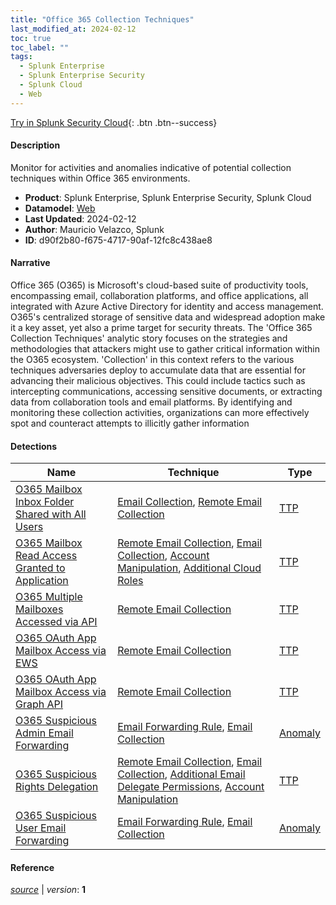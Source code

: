 ```yaml
---
title: "Office 365 Collection Techniques"
last_modified_at: 2024-02-12
toc: true
toc_label: ""
tags:
  - Splunk Enterprise
  - Splunk Enterprise Security
  - Splunk Cloud
  - Web
---
```


[Try in Splunk Security Cloud](https://www.splunk.com/en_us/cyber-security.html){: .btn .btn--success}

#### Description

Monitor for activities and anomalies indicative of potential collection techniques within Office 365 environments.

- **Product**: Splunk Enterprise, Splunk Enterprise Security, Splunk Cloud
- **Datamodel**: [Web](https://docs.splunk.com/Documentation/CIM/latest/User/Web)
- **Last Updated**: 2024-02-12
- **Author**: Mauricio Velazco, Splunk
- **ID**: d90f2b80-f675-4717-90af-12fc8c438ae8

#### Narrative

Office 365 (O365) is Microsoft's cloud-based suite of productivity tools, encompassing email, collaboration platforms, and office applications, all integrated with Azure Active Directory for identity and access management. O365's centralized storage of sensitive data and widespread adoption make it a key asset, yet also a prime target for security threats. The 'Office 365 Collection Techniques' analytic story focuses on the strategies and methodologies that attackers might use to gather critical information within the O365 ecosystem. 'Collection' in this context refers to the various techniques adversaries deploy to accumulate data that are essential for advancing their malicious objectives. This could include tactics such as intercepting communications, accessing sensitive documents, or extracting data from collaboration tools and email platforms. By identifying and monitoring these collection activities, organizations can more effectively spot and counteract attempts to illicitly gather information

#### Detections

| Name        | Technique   | Type         |
| ----------- | ----------- |--------------|
| [O365 Mailbox Inbox Folder Shared with All Users](/cloud/21421896-a692-4594-9888-5faeb8a53106/) | [Email Collection](/tags/#email-collection), [Remote Email Collection](/tags/#remote-email-collection) | [TTP](https://github.com/splunk/security_content/wiki/Detection-Analytic-Types) |
| [O365 Mailbox Read Access Granted to Application](/cloud/27ab61c5-f08a-438a-b4d3-325e666490b3/) | [Remote Email Collection](/tags/#remote-email-collection), [Email Collection](/tags/#email-collection), [Account Manipulation](/tags/#account-manipulation), [Additional Cloud Roles](/tags/#additional-cloud-roles) | [TTP](https://github.com/splunk/security_content/wiki/Detection-Analytic-Types) |
| [O365 Multiple Mailboxes Accessed via API](/cloud/7cd853e9-d370-412f-965d-a2bcff2a2908/) | [Remote Email Collection](/tags/#remote-email-collection) | [TTP](https://github.com/splunk/security_content/wiki/Detection-Analytic-Types) |
| [O365 OAuth App Mailbox Access via EWS](/cloud/e600cf1a-0bef-4426-b42e-00176d610a4d/) | [Remote Email Collection](/tags/#remote-email-collection) | [TTP](https://github.com/splunk/security_content/wiki/Detection-Analytic-Types) |
| [O365 OAuth App Mailbox Access via Graph API](/cloud/9db0d5b0-4058-4cb7-baaf-77d8143539a2/) | [Remote Email Collection](/tags/#remote-email-collection) | [TTP](https://github.com/splunk/security_content/wiki/Detection-Analytic-Types) |
| [O365 Suspicious Admin Email Forwarding](/cloud/7f398cfb-918d-41f4-8db8-2e2474e02c28/) | [Email Forwarding Rule](/tags/#email-forwarding-rule), [Email Collection](/tags/#email-collection) | [Anomaly](https://github.com/splunk/security_content/wiki/Detection-Analytic-Types) |
| [O365 Suspicious Rights Delegation](/cloud/b25d2973-303e-47c8-bacd-52b61604c6a7/) | [Remote Email Collection](/tags/#remote-email-collection), [Email Collection](/tags/#email-collection), [Additional Email Delegate Permissions](/tags/#additional-email-delegate-permissions), [Account Manipulation](/tags/#account-manipulation) | [TTP](https://github.com/splunk/security_content/wiki/Detection-Analytic-Types) |
| [O365 Suspicious User Email Forwarding](/cloud/f8dfe015-dbb3-4569-ba75-b13787e06aa4/) | [Email Forwarding Rule](/tags/#email-forwarding-rule), [Email Collection](/tags/#email-collection) | [Anomaly](https://github.com/splunk/security_content/wiki/Detection-Analytic-Types) |

#### Reference


[*source*](https://github.com/splunk/security_content/tree/develop/stories/office_365_collection_techniques.yml) \| *version*: **1**